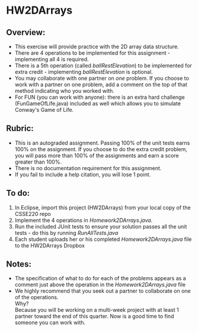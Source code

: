 # HW2DArrays

## Overview:
- This exercise will provide practice with the 2D array data structure.
- There are 4 operations to be implemented for this assignment - implementing all 4 is required.
- There is a 5th operation (called *ballRestElevation*) to be implemented for extra credit - implementing *ballRestElevation* is optional.
- You may collaborate with one partner on *one* problem. If you choose to work with a partner on one problem, add a comment on the top of that method indicating who you worked with.
- For FUN (you can work with anyone): there is an extra hard challenge (FunGameOfLife.java) included as well which allows you to simulate Conway's Game of Life.

## Rubric:
- This is an autograded assignment. Passing 100% of the unit tests earns 100% on the assignment. If you choose to do the extra credit problem, you will pass more than 100% of the assignments and earn a score greater than 100%.
- There is no documentation requirement for this assignment.
- If you fail to include a help citation, you will lose 1 point.

## To do:
1. In Eclipse, import this project (HW2DArrays) from your local copy of the CSSE220 repo
1. Implement the 4 operations in *Homework2DArrays.java*. 
1. Run the included JUnit tests to ensure your solution passes all the unit tests - do this by running *RunAllTests.java*
1. Each student uploads her or his completed *Homework2DArrays.java* file to the HW2DArrays Dropbox

## Notes:
- The specification of what to do for each of the problems appears as a comment just above the operation in the *Homework2DArrays.java* file
- We highly recommend that you seek out a partner to collaborate on one of the operations. <br>Why?<br>Because you will be working on a multi-week project with at least 1 partner toward the end of this quarter. Now is a good time to find someone you can work with.


